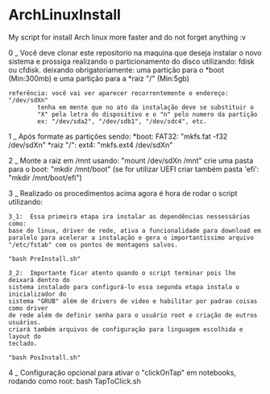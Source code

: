 # ArchLinuxInstall
My script for install Arch linux more faster and do not forget anything :v

0 _ Você deve clonar este repositorio na maquina que deseja instalar o novo sistema
    e prossiga realizando o particionamento do disco utilizando: fdisk ou cfdisk.
    deixando obrigatoriamente: uma partição para o *boot (Min:300mb)
                           e uma partição para a *raiz "/" (Min:5gb)
                           
    referência: você vai ver aparecer recorrentemente o endereço: "/dev/sdXn"
            tenha em mente que no ato da instalação deve se substituir o
            "X" pela letra do dispositivo e o "n" pelo numero da partição
            ex: "/dev/sda2", "/dev/sdb1", "/dev/sdc4", etc.
            
1 _ Após formate as partições sendo:  *boot:      FAT32:  "mkfs.fat -f32 /dev/sdXn"
                                      *raiz "/":  ext4:   "mkfs.ext4 /dev/sdXn"

2 _ Monte a raiz em /mnt usando: "mount /dev/sdXn /mnt"
    crie uma pasta para o boot: "mkdir /mnt/boot" (se for utilizar UEFI criar 
    também pasta 'efi': "mkdir /mnt/boot/efi")

3 _ Realizado os procedimentos acima agora é hora de rodar o script utilizando:

    3_1:  Essa primeira etapa ira instalar as dependências nessessárias como:
    base do linux, driver de rede, ativa a funcionalidade para download em
    paralelo para acelerar a instalação e gera o importantíssimo arquivo
    "/etc/fstab" com os pontos de montagens salvos.
    
    "bash PreInstall.sh"
    
    3_2:  Importante ficar atento quando o script terminar pois lhe deixará dentro do
    sistema instalado para configurá-lo essa segunda etapa instala o inicializador do
    sistema "GRUB" além de drivers de video e habilitar por padrao coisas como driver
    de rede além de definir senha para o usuário root e criação de outros usuários.
    criará também arquivos de configuração para linguagem escolhida e layout do
    teclado. 
    
    "bash PosInstall.sh"
    
4 _ Configuração opcional para ativar o "clickOnTap" em notebooks, rodando como root:
    bash TapToClick.sh
